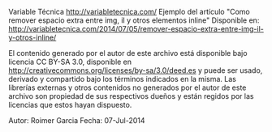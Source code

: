 Variable Técnica http://variabletecnica.com/
Ejemplo del artículo "Como remover espacio extra entre img, il y otros elementos inline"
Disponible en: http://variabletecnica.com/2014/07/05/remover-espacio-extra-entre-img-il-y-otros-inline/  

El contenido generado por el autor de este archivo está disponible bajo licencia 
CC BY-SA 3.0, disponible en http://creativecommons.org/licenses/by-sa/3.0/deed.es
y puede ser usado, derivado y compartido bajo los términos indicados en la misma. 
Las librerías externas y otros contenidos no generados por el autor de este archivo 
son propiedad de sus respectivos dueños y están regidos por las licencias que estos 
hayan dispuesto.

Autor: Roimer Garcia
Fecha: 07-Jul-2014
